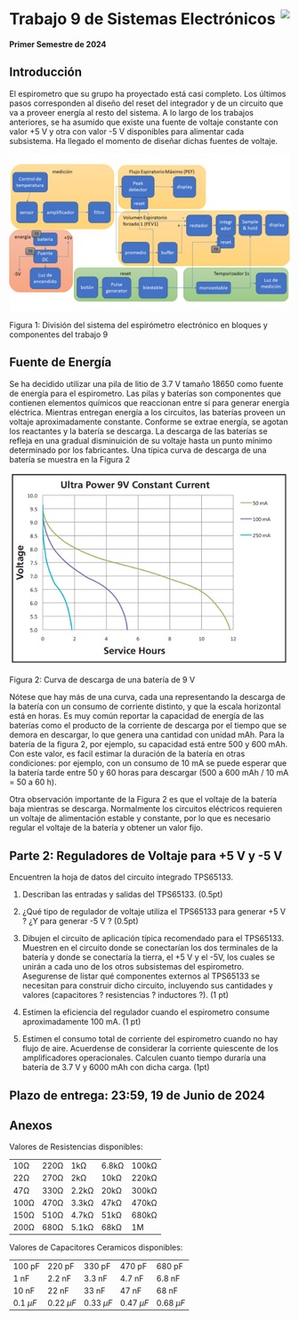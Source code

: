 # <img src="https://julianodb.github.io/SISTEMAS_ELECTRONICOS_PARA_INGENIERIA_BIOMEDICA/img/logo_fing.png?raw=true" align="right" height="45"> Trabajo 9 de Sistemas Electrónicos

#### Primer Semestre de 2024

## Introducción

El espirometro que su grupo ha proyectado está casi completo. Los últimos pasos corresponden al diseño del reset del integrador y de un circuito que va a proveer energía al resto del sistema. A lo largo de los trabajos anteriores, se ha asumido que existe una fuente de voltaje constante con valor +5 V y otra con valor -5 V disponibles para alimentar cada subsistema. Ha llegado el momento de diseñar dichas fuentes de voltaje.

![TX_bloques](../img/T9_blocks.png)

Figura 1: División del sistema del espirómetro electrónico en bloques y componentes del trabajo 9

## Fuente de Energía

Se ha decidido utilizar una pila de litio de 3.7 V tamaño 18650 como fuente de energía para el espirometro. Las pilas y baterías son componentes que contienen elementos químicos que reaccionan entre sí para generar energía eléctrica. Mientras entregan energía a los circuitos, las baterías proveen un voltaje aproximadamente constante. Conforme se extrae energía, se agotan los reactantes y la batería se descarga. La descarga de las baterías se refleja en una gradual disminuición de su voltaje hasta un punto mínimo determinado por los fabricantes. Una típica curva de descarga de una batería se muestra en la Figura 2

![T8_battery](../img/T8_battery.png)

Figura 2: Curva de descarga de una batería de 9 V

Nótese que hay más de una curva, cada una representando la descarga de la batería con un consumo de corriente distinto, y que la escala horizontal está en horas. Es muy común reportar la capacidad de energía de las baterías como el producto de la corriente de descarga por el tiempo que se demora en descargar, lo que genera una cantidad con unidad mAh. Para la batería de la figura 2, por ejemplo, su capacidad está entre 500 y 600 mAh. Con este valor, es facil estimar la duración de la batería en otras condiciones: por ejemplo, con un consumo de 10 mA se puede esperar que la batería tarde entre 50 y 60 horas para descargar (500 a 600 mAh / 10 mA = 50 a 60 h).

Otra observación importante de la Figura 2 es que el voltaje de la batería baja mientras se descarga. Normalmente los circuitos eléctricos requieren un voltaje de alimentación estable y constante, por lo que es necesario regular el voltaje de la batería y obtener un valor fijo.

## Parte 2: Reguladores de Voltaje para +5 V y -5 V

Encuentren la hoja de datos del circuito integrado TPS65133.

1. Describan las entradas y salidas del TPS65133. (0.5pt)

1. ¿Qué tipo de regulador de voltaje utiliza el TPS65133 para generar +5 V ? ¿Y para generar -5 V ? (0.5pt)

1. Dibujen el circuito de aplicación típica recomendado para el TPS65133. Muestren en el circuito donde se conectarían los dos terminales de la batería y donde se conectaría la tierra, el +5 V y el -5V, los cuales se unirán a cada uno de los otros subsistemas del espirometro. Asegurense de listar qué componentes externos al TPS65133 se necesitan para construir dicho circuito, incluyendo sus cantidades y valores (capacitores ? resistencias ? inductores ?). (1 pt)

2. Estimen la eficiencia del regulador cuando el espirometro consume aproximadamente 100 mA. (1 pt)

3. Estimen el consumo total de corriente del espirometro cuando no hay flujo de aire. Acuerdense de considerar la corriente quiescente de los amplificadores operacionales.  Calculen cuanto tiempo duraría una batería de 3.7 V y 6000 mAh con dicha carga. (1pt)

## Plazo de entrega: 23:59, 19 de Junio de 2024

## Anexos

Valores de Resistencias disponibles:

|   |  |        |       |  |
|------|------|-----------|------------|-------|
| 10Ω  | 220Ω | 1kΩ       | 6.8kΩ      | 100kΩ |
| 22Ω  | 270Ω | 2kΩ       | 10kΩ       | 220kΩ |
| 47Ω  | 330Ω | 2.2kΩ     | 20kΩ       | 300kΩ |
| 100Ω | 470Ω | 3.3kΩ     | 47kΩ       | 470kΩ |
| 150Ω | 510Ω | 4.7kΩ     | 51kΩ       | 680kΩ |
| 200Ω | 680Ω | 5.1kΩ     | 68kΩ       | 1M    |

Valores de Capacitores Ceramicos disponibles:

|   |  |        |       |  |
|------|------|-----------|------------|-------|
| 100 pF  | 220 pF | 330 pF | 470 pF | 680 pF |
| 1 nF  | 2.2 nF | 3.3 nF | 4.7 nF | 6.8 nF |
| 10 nF  | 22 nF | 33 nF | 47 nF | 68 nF |
| $0.1\ \mu F$  | $0.22\ \mu F$ | $0.33\ \mu F$| $0.47\ \mu F$ | $0.68\ \mu F$ |